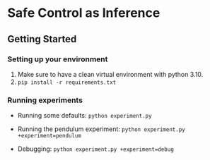 # Safe Control as Inference

## Getting Started

### Setting up your environment

1. Make sure to have a clean virtual environment with python 3.10.
2. `pip install -r requirements.txt`

### Running experiments

- Running some defaults:
  `python experiment.py`

- Running the pendulum experiment:
  `python experiment.py +experiment=pendulum`

- Debugging:
  `python experiment.py +experiment=debug`
